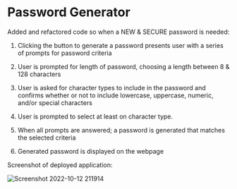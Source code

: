 # Password Generator

Added and refactored code so when a NEW & SECURE password is needed:

1. Clicking  the button to generate a password presents user with a series of prompts for password criteria

2. User is prompted for length of password, choosing a length between 8 & 128 characters

3. User is  asked for character types to include in the password and confirms  whether or not to include lowercase, uppercase, numeric, and/or special characters

4. User is prompted to select at least on character type.

5. When all prompts are answered; a password is generated that matches the selected criteria

6. Generated password is displayed on the webpage


Screenshot of deployed application:

![Screenshot 2022-10-12 211914](https://user-images.githubusercontent.com/112667543/195483678-d7dfe271-5974-4e33-b617-9e875567b454.png)
